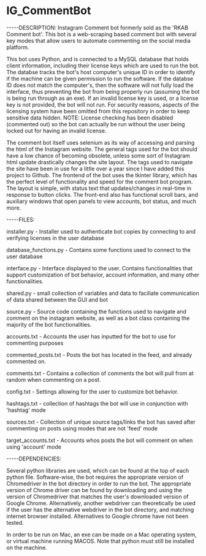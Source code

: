 # IG_CommentBot
-----DESCRIPTION:
Instagram Comment bot formerly sold as the 'RKAB Comment bot'. This bot is a web-scraping based comment bot with several key modes that allow users to automate commenting on the social media platform.

This bot uses Python, and is connected to a MySQL database that holds client information, including their license keys which are used to run the bot. The databse tracks the bot's host computer's unique ID in order to identify if the machine can be given permission to run the software. If the databse ID does not match the computer's, then the software will not fully load the interface, thus preventing the bot from being properly run (assuming the bot is being run through as an exe). If an invalid license key is used, or a license key is not provided, the bot will not run. For security reasons, aspects of the licensing system have been omitted from this repository in order to keep sensitive data hidden. 
NOTE: License checking has been disabled (commented out) so the bot can actually be run without the user being locked out for having an invalid license.

The comment bot itself uses selenium as its way of accessing and parsing the html of the Instagram website. The general tags used for the bot should have a low chance of becoming obsolete, unless some sort of Instagram html update drastically changes the site layout. The tags used to navigate the site have been in use for a little over a year since I have added this project to Github. The frontend of the bot uses the tkinter library, which has the perfect level of functionality and speed for the comment bot program. The layout is simple, with status text that updates/changes in real-time in response to button clicks. The front-end also has functional scroll bars, and auxiliary windows that open panels to view accounts, bot status, and much more. 



-----FILES:

installer.py - Installer used to authenticate bot copies by connecting to and verifying licenses in the user database

database_functions.py - Contains some functions used to connect to the user database

interface.py - Interface displayed to the user. Contains functionalities that support customization of bot behavior, account information, and many other functionalities.

shared.py - small collection of variables and data to faciliate communication of data shared between the GUI and bot

source.py - Source code containing the functions used to navigate and comment on the instagram website, as well as a bot class containing the majority of the bot functionalities.

accounts.txt - Accounts the user has inputted for the bot to use for commenting purposes

commented_posts.txt - Posts the bot has located in the feed, and already commented on.

comments.txt - Contains a collection of comments the bot will pull from at random when commenting on a post.

config.txt - Settings allowing for the user to customize bot behavior.

hashtags.txt - collection of hashtags the bot will use in conjunction with 'hashtag' mode

sources.txt - Collection of unique source tags/links the bot has saved after commenting on posts using modes that are not 'feed' mode

target_accounts.txt - Accounts whos posts the bot will comment on when using 'account' mode

-----DEPENDENCIES:

Several python libraries are used, which can be found at the top of each python file. Software-wise, the bot requires the appropriate
version of Chromedriver in the bot directory in order to run the bot. The appropriate version of Chrome driver can be found by downloading and using the 
version of Chromedriver that matches the user's downloaded version of Google Chrome. Alternatively, another webdriver can theoretically be used if the user
has the alternative webdriver in the bot directory, and matching internet browser installed. Alternatives to Google chrome have not been tested.

In order to be run on Mac, an exe can be made on a Mac operating system, or virtual machine running MACOS. Note that python must still be installed on the machine. 
